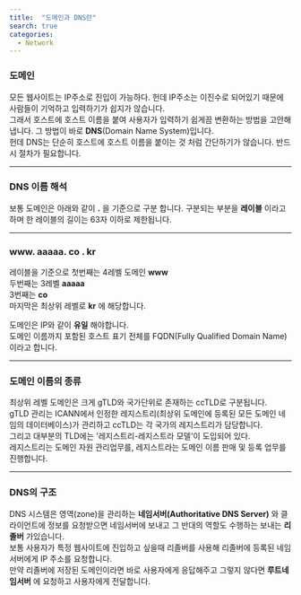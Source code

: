 ```yaml
---
title:  "도메인과 DNS란"
search: true
categories: 
  - Network
---
```


### 도메인 
모든 웹사이트는 IP주소로 진입이 가능하다. 헌데 IP주소는 이진수로 되어있기 때문에 사람들이 기억하고 입력하기가 쉽지가 않습니다.  
그래서 호스트에 호스트 이름을 붙여 사용자가 입력하기 쉽게끔 변환하는 방법을 고안해 냅니다. 그 방법이 바로 __DNS__(Domain Name System)입니다.  
헌데 DNS는 단순히 호스트에 호스트 이름을 붙이는 것 처럼 간단하기가 않습니다. 반드시 절차가 필요합니다.  

***

### DNS 이름 해석
보통 도메인은 아래와 같이 __.__ 을 기준으로 구분 합니다. 구분되는 부분을 __레이블__ 이라고 하며 한 레이블의 길이는 63자 이하로 제한됩니다.

***

### www. aaaaa. co . kr
레이블을 기준으로 첫번째는 4레벨 도메인  __www__  
두번째는 3레벨  __aaaaa__  
3번째는 __co__  
마지막은 최상위 레벨로 __kr__ 에 해당합니다.  

도메인은 IP와 같이 __유일__ 해야합니다.  
도메인 이름까지 포함된 호스트 표기 전체를 FQDN(Fully Qualified Domain Name)이라고 합니다.  

***

### 도메인 이름의 종류
최상위 레벨 도메인은 크게 gTLD와 국가단위로 존재하는 ccTLD로 구분됩니다.  
gTLD 관리는 ICANN에서 인정한 레지스트리(최상위 도메인에 등록된 모든 도메인 네임의 데이터베이스)가 관리하고 ccTLD는 각 국가의 레지스트리가 담당합니다.  
그리고 대부분의 TLD에는 '레지스트리-레지스트라 모델'이 도입되어 있다.  
레지스트리는 도메인 자원 관리업무를, 레지스트라는 도메인 이름 판매 및 등록 업무를 진행합니다.  

***
### DNS의 구조

DNS 시스템은 영역(zone)을 관리하는 __네임서버(Authoritative DNS Server)__ 와 클라이언트에 정보를 요청받으면 네임서버에 보내고 그 반대의 역할도 수행하는 보내는 __리졸버__ 가있습니다.  
보통 사용자가 특정 웹사이트에 진입하고 싶을때 리졸버를 사용해 리졸버에 등록된 네임 서버에게 IP 주소를 요청합니다.  
만약 리졸버에 저장된 도메인이라면 바로 사용자에게 응답해주고 그렇지 않다면 __루트네임서버__ 에 요청하고 사용자에게 전달합니다.  


